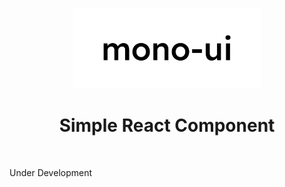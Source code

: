 <p align="center">
   <img src="./public/static/logo.svg" alt="mono-ui" width="300" />
</p>

<h1 align="center">Simple React Component</h1>
<br />

<p>Under Development</p>
